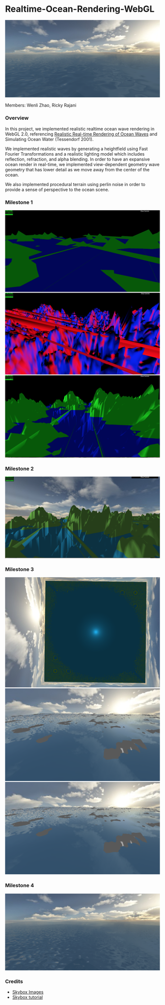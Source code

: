 # Realtime-Ocean-Rendering-WebGL

![](screenshots/Capture512.PNG)

Members: Wenli Zhao, Ricky Rajani

### Overview
In this project, we implemented realistic realtime ocean wave rendering in WebGL 2.0, referencing [Realistic Real-time Rendering of Ocean Waves](https://www.microsoft.com/en-us/research/wp-content/uploads/2016/12/rtwave.pdf) and Simulating Ocean Water (Tessendorf 2001). 

We implemented realistic waves by generating a heightfield using Fast Fourier Transformations and a realistic lighting model which includes reflection, refraction, and alpha blending. In order to have an expansive ocean render in real-time, we
implemented view-dependent geometry wave geometry that has lower detail as we move away from the center of the ocean.

We also implemented procedural terrain using perlin noise in order to provide a sense of perspective to the ocean scene.

### Milestone 1
![](screenshots/screenshot1.png)
![](screenshots/screenshot3.png)
![](screenshots/screenshot4.png)

### Milestone 2
![](screenshots/screenshot5.png)

### Milestone 3
![](screenshots/Capture.PNG)
![](screenshots/Capture3.PNG)
![](screenshots/Capture3.PNG)

### Milestone 4
![](screenshots/Capture1024.PNG)


### Credits

* [Skybox Images](http://www.custommapmakers.org/skyboxes.php)
* [Skybox tutorial](http://math.hws.edu/eck/cs424/notes2013/webgl/skybox-and-reflection/skybox.html)
